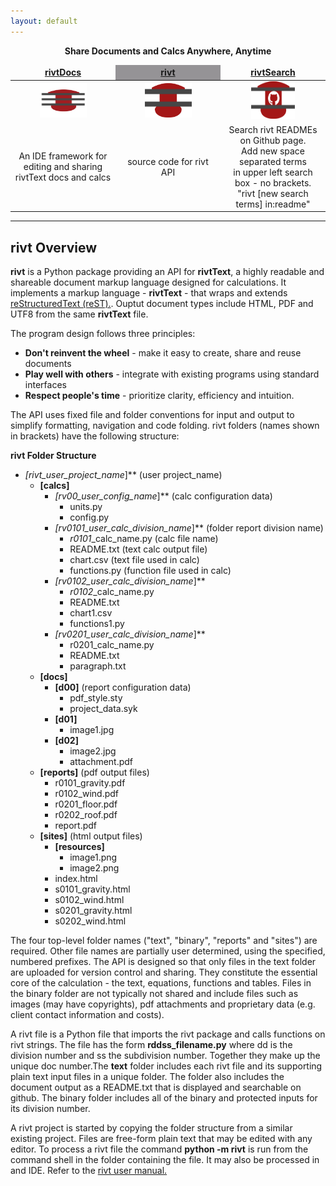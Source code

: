 ```yaml
---
layout: default
---
```


<p style="text-align:center; font-weight:bold"> Share Documents and Calcs Anywhere, Anytime </p>
<table>
<colgroup>
  <col width="30%" />
  <col width="30%" />
  <col width="30%" />
</colgroup>
<thead>
<tr class="header">
  <th style="text-align: center;border-top:0px none #FFFFFF;border-bottom:0px none #FFFFFF"><a href="https://rivtdocs.net"><b>rivtDocs</b></a></th>
  <th style="text-align: center;background-color:#959396;border-top:0px none #FFFFFF;border-bottom:0px none #FFFFFF"><a href="https://rivtcode.net"><b>rivt</b></a></th>
  <th style="text-align: center;border-top:0px none #FFFFFF;border-bottom:0px none #FFFFFF"><a href="https://github.com/search?q=rivt+in%3Areadme"><b>rivtSearch</b></a></th>
</tr>
</thead>
<tbody>
<tr>
  <td style="text-align:center;border-top:0px none #FFFFFF;border-bottom:0px none #FFFFFF"><a href="https://rivtdocs.net"> <img src="./assets/img/rivtdocs.png" width="75" height="55" /></a></td>
  <td style="text-align: center;border-top:0px none #FFFFFF;border-bottom:0px none #FFFFFF"><a href="https://rivtcode.net"> <img src="./assets/img/rivt01.png" width="75" height="55" /></a></td>
  <td style="text-align: center;border-top:0px none #FFFFFF;border-bottom:0px none #FFFFFF"><a href="https://github.com/search?q=rivt+in%3Areadme"> <img src="./assets/img/search01.png" width="70" height="60" /></a></td>
</tr>
<tr>
  <td style="text-align: center;border-top:0px none #FFFFFF;border-bottom:0px none #FFFFFF">An IDE framework for <BR> editing and sharing <BR> rivtText docs and calcs</td>
  <td style="text-align: center;border-top:0px none #FFFFFF;border-bottom:0px none #FFFFFF">source code for rivt API</td>
  <td style="text-align: center;border-top:0px none #FFFFFF;border-bottom:0px none #FFFFFF">Search rivt READMEs on Github page. <BR> Add new space separated terms <BR> in upper left search box - no brackets. <BR> "rivt [new search terms] in:readme" </td>
</tr>
</tbody>
</table>

---------------------------

## **rivt** Overview

**rivt** is a Python package providing an API for **rivtText**, a highly
readable and shareable document markup language designed for calculations. It
implements a markup language - **rivtText** - that wraps and extends
[reStructuredText (reST).](https://docutils.sourceforge.io/rst.html). Ouptut
document types include HTML, PDF and UTF8 from the same **rivtText** file.

The program design follows three principles:

- **Don't reinvent the wheel** - make it easy to create, share and reuse documents
- **Play well with others** - integrate with existing programs using standard interfaces
- **Respect people's time** - prioritize clarity, efficiency and intuition.

The API uses fixed file and folder conventions for input and output to simplify
formatting, navigation and code folding. rivt folders (names shown in brackets)
have the following structure:


**rivt Folder Structure**

- **[rivt*_user_project_name*]** (user project_name)
    - **[calcs]**
        - **[rv00*_user_config_name*]** (calc configuration data)
            - units.py
            - config.py
        - **[rv0101*_user_calc_division_name*]**  (folder report division name)
            - *r0101*_calc_name.py (calc file name) 
            - README.txt (text calc output file)
            - chart.csv (text file used in calc)
            - functions.py (function file used in calc)
        - **[rv0102*_user_calc_division_name*]** 
            - *r0102*_calc_name.py
            - README.txt
            - chart1.csv 
            - functions1.py 
         - **[rv0201*_user_calc_division_name*]**
            - r0201_calc_name.py
            - README.txt
            - paragraph.txt
   - **[docs]**
        - **[d00]** (report configuration data)
            - pdf_style.sty
            - project_data.syk
        - **[d01]**
            - image1.jpg
        - **[d02]**
            - image2.jpg
            - attachment.pdf    
    - **[reports]** (pdf output files)
        - r0101_gravity.pdf
        - r0102_wind.pdf
        - r0201_floor.pdf
        - r0202_roof.pdf
        - report.pdf
    - **[sites]** (html output files)
        - **[resources]**
            - image1.png
            - image2.png
        - index.html
        - s0101_gravity.html
        - s0102_wind.html
        - s0201_gravity.html
        - s0202_wind.html

The four top-level folder names ("text", "binary", "reports" and "sites") are
required. Other file names are partially user determined, using the specified,
numbered prefixes. The API is designed so that only files in the text folder
are uploaded for version control and sharing. They constitute the essential
core of the calculation - the text, equations, functions and tables. Files in
the binary folder are not typically not shared and include files such as images
(may have copyrights), pdf attachments and proprietary data (e.g. client
contact information and costs).

A rivt file is a Python file that imports the rivt package and calls functions
on rivt strings. The file has the form **rddss_filename.py** where dd is the
division number and ss the subdivision number. Together they make up the unique
doc number.The **text** folder includes each rivt file and its supporting plain
text input files in a unique folder. The folder also includes the document
output as a README.txt that is displayed and searchable on github. The binary
folder includes all of the binary and protected inputs for its division number. 

A rivt project is started by copying the folder structure from a similar
existing project. Files are free-form plain text that may be edited with any
editor. To process a rivt file the command **python -m rivt** is run from the
command shell in the folder containing the file. It may also be processed in
and IDE. Refer to the [rivt user manual.](https://rivtmanual.net)